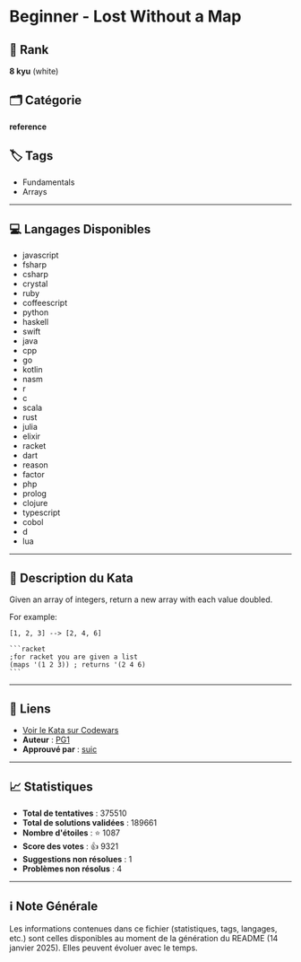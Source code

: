 # Beginner - Lost Without a Map

## 🏅 Rank
**8 kyu** (white)

## 🗂️ Catégorie
**reference**

## 🏷️ Tags
- Fundamentals
- Arrays

---

## 💻 Langages Disponibles
- javascript
- fsharp
- csharp
- crystal
- ruby
- coffeescript
- python
- haskell
- swift
- java
- cpp
- go
- kotlin
- nasm
- r
- c
- scala
- rust
- julia
- elixir
- racket
- dart
- reason
- factor
- php
- prolog
- clojure
- typescript
- cobol
- d
- lua

---

## 📜 Description du Kata

Given an array of integers, return a new array with each value doubled.

For example:

`[1, 2, 3] --> [2, 4, 6]`

~~~if:racket
```racket
;for racket you are given a list
(maps '(1 2 3)) ; returns '(2 4 6)
```
~~~

---

## 🔗 Liens
- [Voir le Kata sur Codewars](https://www.codewars.com/kata/57f781872e3d8ca2a000007e)
- **Auteur** : [PG1](https://www.codewars.com/users/PG1)
- **Approuvé par** : [suic](https://www.codewars.com/users/suic)

---

## 📈 Statistiques
- **Total de tentatives** : 375510
- **Total de solutions validées** : 189661
- **Nombre d'étoiles** : ⭐ 1087
- **Score des votes** : 👍 9321
- **Suggestions non résolues** : 1
- **Problèmes non résolus** : 4

---

## ℹ️ Note Générale
Les informations contenues dans ce fichier (statistiques, tags, langages, etc.) sont celles disponibles au moment de la génération du README (14 janvier 2025). Elles peuvent évoluer avec le temps.
